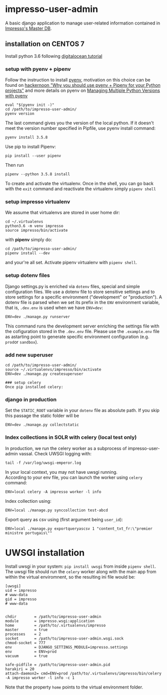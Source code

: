 # impresso-user-admin

A basic django application to manage user-related information contained in [Impresso's Master DB](https://github.com/impresso/impresso-master-db).


## installation on CENTOS 7
Install python 3.6 following [digitalocean tutorial](https://www.digitalocean.com/community/tutorials/how-to-install-python-3-and-set-up-a-local-programming-environment-on-centos-7)

### setup with pyenv + pipenv
Follow the instruction to install [pyenv](https://github.com/pyenv/pyenv), motivation on this choice can be found on [hackernoon "Why you should use pyenv + Pipenv for your Python projects"](https://hackernoon.com/reaching-python-development-nirvana-bb5692adf30c)
and more details on pyenv on [Managing Multiple Python Versions with pyenv](http://akbaribrahim.com/managing-multiple-python-versions-with-pyenv/)

```
eval "$(pyenv init -)"
cd /path/to/impresso-user-admin/
pyenv version
```
The last command gives you the version of the local python. If it doesn't meet the version number specified in Pipfile,
use pyenv install command:
```
pyenv install 3.5.8
```
Use pip to install Pipenv:
```
pip install --user pipenv
```
Then run
```
pipenv --python 3.5.8 install
```
To create and activate the virtualenv. Once in the shell, you can go back with the `exit` command and reactivate the virtualenv simply `pipenv shell`

### setup impresso virtualenv
We assume that virtualenvs are stored in user home dir:
```
cd ~/.virtualenvs
python3.6 -m venv impresso
source impresso/bin/activate
```
with **pipenv** simply do:
```
cd /path/to/impresso-user-admin/
pipenv install --dev
```
and your're all set. Activate pipenv virtualenv with `pipenv shell`.


### setup dotenv files
Django settings.py is enriched via `dotenv` files, special and simple configuration files.
We use a dotenv file to store sensitive settings and to store settings for a specific environment ("development" or "production"). A dotenv file is parsed when we set its prefix in the `ENV` environment variable, that is, `.dev.env` is used when we have `ENV=dev`:
```
ENV=dev ./manage.py runserver
```
This command runs the development server enriching the settings file with the cofiguration stored in the `.dev.env` file.
Please use the `.example.env` file as astarting point to generate specific environment configuration (e.g. `prod`or `sandbox`).


### add new superuser
```
cd /path/to/impresso-user-admin/
source ~/.virtualenvs/impresso/bin/activate
ENV=dev ./manage.py createsuperuser

### setup celery
Once pip installed celery:

```

### django in production
Set the `STATIC_ROOT` variable in your `dotenv` file as absolute path.
If you skip this passage the static folder will be

```
ENV=dev ./manage.py collectstatic
```


### Index collections in SOLR with celery (local test only)
In production, we run the celery worker as a subprocess of impresso-user-admin vassal.
Check UWSGI logging with:
```
tail -f /var/log/uwsgi-emperor.log
```
In your local context, you may not have uwsgi running.  
According to your env file, you can launch the worker using `celery` command:
```
ENV=local celery -A impresso worker -l info
```

Index collection using:
```
ENV=local ./manage.py synccollection test-abcd
```

Export query as csv using (first argument being `user_id`):
```
ENV=local ./manage.py exportqueryascsv 1 "content_txt_fr:\"premier ministre portugais\""
```

# UWSGI installation

Install uwsgi in your system: `pip install uwsgi` from inside `pipenv shell`.
The uwsgi file should run the `celery` worker along with the main app from within the virtual enviromnent,
so the resulting ini file would be:

```
[uwsgi]
uid = impresso
# www-data
gid = impresso
# www-data


chdir        = /path/to/impresso-user-admin
module       = impresso.wsgi:application
home         = /path/to/.virtualenvs/impresso
master       = true
processes    = 2
socket       = /path/to/impresso-user-admin.wsgi.sock
chmod-socket = 777
env          = DJANGO_SETTINGS_MODULE=impresso.settings
env          = ENV=prod
vacuum       = true

safe-pidfile = /path/to/impresso-user-admin.pid
harakiri = 20
attach-daemon2= cmd=ENV=prod /path/to/.virtualenvs/impresso/bin/celery -A impresso worker -l info -c 1
```   
Note that the property `home` points to the virtual environment folder.                                                                                                         

